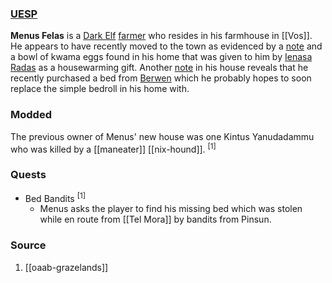 ### [UESP](https://en.uesp.net/wiki/Morrowind:Menus_Felas)
**Menus Felas** is a [Dark Elf](https://en.uesp.net/wiki/Morrowind:Dark_Elf "Morrowind:Dark Elf") [farmer](https://en.uesp.net/wiki/Morrowind:Farmer "Morrowind:Farmer") who resides in his farmhouse in [[Vos]]. He appears to have recently moved to the town as evidenced by a [note](https://en.uesp.net/wiki/Morrowind:Note_to_Menus "Morrowind:Note to Menus") and a bowl of kwama eggs found in his home that was given to him by [Ienasa Radas](https://en.uesp.net/wiki/Morrowind:Ienasa_Radas "Morrowind:Ienasa Radas") as a housewarming gift. Another [note](https://en.uesp.net/wiki/Morrowind:Note_from_Berwen "Morrowind:Note from Berwen") in his house reveals that he recently purchased a bed from [Berwen](https://en.uesp.net/wiki/Morrowind:Berwen "Morrowind:Berwen") which he probably hopes to soon replace the simple bedroll in his home with.
### Modded
The previous owner of Menus' new house was one Kintus Yanudadammu who was killed by a [[maneater]] [[nix-hound]]. <sup>[1]</sup>
### Quests
* Bed Bandits <sup>[1]</sup>
	* Menus asks the player to find his missing bed which was stolen while en route from [[Tel Mora]] by bandits from Pinsun.
### Source
1. [[oaab-grazelands]]